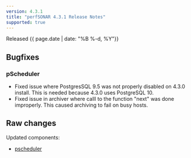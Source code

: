 ```yaml
---
version: 4.3.1
title: "perfSONAR 4.3.1 Release Notes"
supported: true
---
```


Released {{ page.date | date: "%B %-d, %Y"}}

Bugfixes
--------

### pScheduler

- Fixed issue where PostgresSQL 9.5 was not properly disabled on 4.3.0 install. This is needed because 4.3.0 uses PostgreSQL 10.
- Fixed issue in archiver where calll to the function "next" was done improperly. This caused archiving to fail on busy hosts.  

Raw changes
-----------

Updated components:
-   [pscheduler](https://github.com/perfsonar/pscheduler/compare/v4.3.0...v4.3.1)

